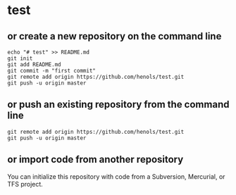 # test

## or create a new repository on the command line
```
echo "# test" >> README.md
git init
git add README.md
git commit -m "first commit"
git remote add origin https://github.com/henols/test.git
git push -u origin master
```
## or push an existing repository from the command line
```
git remote add origin https://github.com/henols/test.git
git push -u origin master
```
## or import code from another repository
You can initialize this repository with code from a Subversion, Mercurial, or TFS project.

